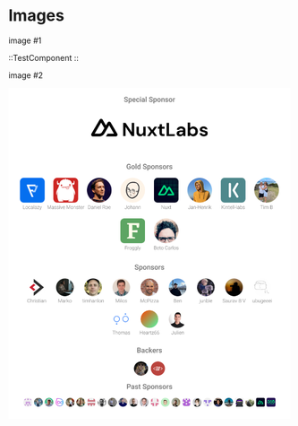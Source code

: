 # Images

image #1

::TestComponent
::

image #2

<img src="https://raw.githubusercontent.com/harlan-zw/static/main/sponsors.svg" alt="Sponsors" />
